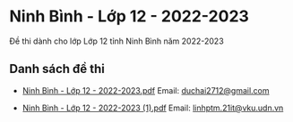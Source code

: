 # Ninh Bình - Lớp 12 - 2022-2023

Đề thi dành cho lớp Lớp 12 tỉnh Ninh Bình năm 2022-2023

## Danh sách đề thi

- [Ninh Bình - Lớp 12 - 2022-2023.pdf](Ninh%20Bình%20-%20Lớp%2012%20-%202022-2023.pdf)
Email: duchai2712@gmail.com

- [Ninh Bình - Lớp 12 - 2022-2023 (1).pdf](Ninh%20Bình%20-%20Lớp%2012%20-%202022-2023%20(1).pdf)
Email: linhptm.21it@vku.udn.vn

